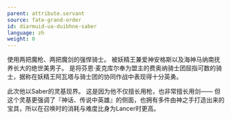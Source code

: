 ```yaml
---
parent: attribute.servant
source: fate-grand-order
id: diarmuid-ua-duibhne-saber
language: zh
weight: 0
---
```


使用两把魔枪、两把魔剑的强悍骑士。
被妖精王兼爱神安格斯以及海神马纳南抚养长大的绝世美男子。
是将芬恩·麦克库尔奉为盟主的费奥纳骑士团屈指可数的骑士，据称在妖精王阿瓦塔与骑士团的协同作战中表现得十分英勇。

此次他以Saber的灵基现界。
这是因为他不仅擅长用枪，也非常擅长用剑——
但这个灵基更强调了『神话、传说中英雄』的侧面，也拥有多件由神之手打造出来的宝具，所以在召唤时的消耗与难度比身为Lancer时更高。
